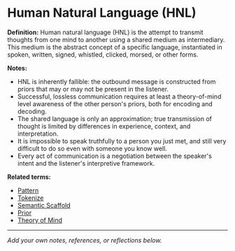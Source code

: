 # Human Natural Language (HNL)

**Definition:**
Human natural language (HNL) is the attempt to transmit thoughts from one mind to another using a shared medium as intermediary. This medium is the abstract concept of a specific language, instantiated in spoken, written, signed, whistled, clicked, morsed, or other forms.

**Notes:**
- HNL is inherently fallible: the outbound message is constructed from priors that may or may not be present in the listener.
- Successful, lossless communication requires at least a theory-of-mind level awareness of the other person's priors, both for encoding and decoding.
- The shared language is only an approximation; true transmission of thought is limited by differences in experience, context, and interpretation.
- It is impossible to speak truthfully to a person you just met, and still very difficult to do so even with someone you know well.
- Every act of communication is a negotiation between the speaker's intent and the listener's interpretive framework.

**Related terms:**
- [Pattern](pattern.md)
- [Tokenize](tokenize.md)
- [Semantic Scaffold](semantic_scaffold.md)
- [Prior](prior.md)
- [Theory of Mind](theory_of_mind.md)

---
*Add your own notes, references, or reflections below.*
